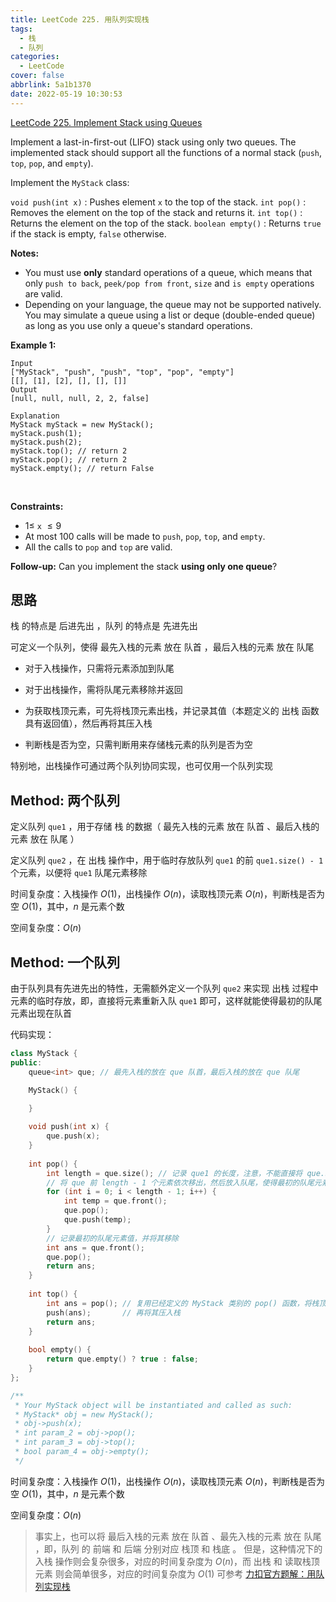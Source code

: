 ```yaml
---
title: LeetCode 225. 用队列实现栈
tags:
  - 栈
  - 队列
categories:
  - LeetCode
cover: false
abbrlink: 5a1b1370
date: 2022-05-19 10:30:53
---
```


[LeetCode 225. Implement Stack using Queues](https://leetcode.cn/problems/implement-stack-using-queues/)

Implement a last-in-first-out (LIFO) stack using only two queues. The implemented stack should support all the functions of a normal stack (`push`, `top`, `pop`, and `empty`).

Implement the `MyStack` class:

`void push(int x)` : Pushes element `x` to the top of the stack.
`int pop()` : Removes the element on the top of the stack and returns it.
`int top()` : Returns the element on the top of the stack.
`boolean empty()` : Returns `true` if the stack is empty, `false` otherwise.


**Notes:**

 - You must use **only** standard operations of a queue, which means that only `push to back`, `peek/pop from front`, `size` and `is empty` operations are valid.
 - Depending on your language, the queue may not be supported natively. You may simulate a queue using a list or deque (double-ended queue) as long as you use only a queue's standard operations.
 

**Example 1:**

    Input
    ["MyStack", "push", "push", "top", "pop", "empty"]
    [[], [1], [2], [], [], []]
    Output
    [null, null, null, 2, 2, false]

    Explanation
    MyStack myStack = new MyStack();
    myStack.push(1);
    myStack.push(2);
    myStack.top(); // return 2
    myStack.pop(); // return 2
    myStack.empty(); // return False
 

**Constraints:**

 - $1 \le$ `x` $\le 9$
 - At most 100 calls will be made to `push`, `pop`, `top`, and `empty`.
 - All the calls to `pop` and `top` are valid.
 

**Follow-up:** Can you implement the stack **using only one queue**?

## 思路

栈 的特点是 后进先出 ，队列 的特点是 先进先出

可定义一个队列，使得 最先入栈的元素 放在 队首 ，最后入栈的元素 放在 队尾

 - 对于入栈操作，只需将元素添加到队尾

 - 对于出栈操作，需将队尾元素移除并返回

 - 为获取栈顶元素，可先将栈顶元素出栈，并记录其值（本题定义的 出栈 函数具有返回值），然后再将其压入栈
 - 判断栈是否为空，只需判断用来存储栈元素的队列是否为空

特别地，出栈操作可通过两个队列协同实现，也可仅用一个队列实现

## Method: 两个队列

定义队列 `que1` ，用于存储 栈 的数据（ 最先入栈的元素 放在 队首 、最后入栈的元素 放在 队尾 ）

定义队列 `que2` ，在 出栈 操作中，用于临时存放队列 `que1` 的前 `que1.size() - 1` 个元素，以便将 `que1` 队尾元素移除

时间复杂度：入栈操作 $O(1)$，出栈操作 $O(n)$，读取栈顶元素 $O(n)$，判断栈是否为空 $O(1)$，其中，$n$ 是元素个数

空间复杂度：$O(n)$


## Method: 一个队列

由于队列具有先进先出的特性，无需额外定义一个队列 `que2` 来实现 出栈 过程中元素的临时存放，即，直接将元素重新入队 `que1` 即可，这样就能使得最初的队尾元素出现在队首

[^_^]: 被注释掉了

    算法流程：

    1. 定义队列 `que` ，存储栈元素：最先入栈的元素 放在 队首 ，最后入栈的元素 放在 队尾

    2. `void push(int x)` 函数的实现：将元素添加到 `que` 队尾

    3. `int pop()` 函数的实现：将 `que` 的前 `que.size() - 1` 个元素依次 弹出 并 添加到队尾，使得栈顶元素出现在队首，记录其值后移除，返回其值即可

    4. `int top()` 函数的实现：调用 `int pop()` 函数移除栈顶元素并获取其值，然后调用 `void push(int x)` 函数将其重新压入栈，最后返回栈顶元素值

    5. `boolean empty()` 函数的实现：判断 `que` 是否为空即可



代码实现：

```cpp
class MyStack {
public:
    queue<int> que; // 最先入栈的放在 que 队首，最后入栈的放在 que 队尾

    MyStack() {

    }
    
    void push(int x) {
        que.push(x);
    }
    
    int pop() {
        int length = que.size(); // 记录 que1 的长度，注意，不能直接将 que.size() 作为 for 循环的判定条件
        // 将 que 前 length - 1 个元素依次移出，然后放入队尾，使得最初的队尾元素出现在队首
        for (int i = 0; i < length - 1; i++) {
            int temp = que.front();
            que.pop();
            que.push(temp);
        }
        // 记录最初的队尾元素值，并将其移除
        int ans = que.front();
        que.pop();
        return ans;
    }
    
    int top() {
        int ans = pop(); // 复用已经定义的 MyStack 类别的 pop() 函数，将栈顶元素弹出
        push(ans);       // 再将其压入栈
        return ans;
    }
    
    bool empty() {
        return que.empty() ? true : false;
    }
};

/**
 * Your MyStack object will be instantiated and called as such:
 * MyStack* obj = new MyStack();
 * obj->push(x);
 * int param_2 = obj->pop();
 * int param_3 = obj->top();
 * bool param_4 = obj->empty();
 */
```

时间复杂度：入栈操作 $O(1)$，出栈操作 $O(n)$，读取栈顶元素 $O(n)$，判断栈是否为空 $O(1)$，其中，$n$ 是元素个数

空间复杂度：$O(n)$


> 事实上，也可以将 最后入栈的元素 放在 队首 、最先入栈的元素 放在 队尾 ，即，队列 的 前端 和 后端 分别对应 栈顶 和 栈底 。
> 但是，这种情况下的 入栈 操作则会复杂很多，对应的时间复杂度为 $O(n)$，而 出栈 和 读取栈顶元素 则会简单很多，对应的时间复杂度为 $O(1)$
> 可参考 [力扣官方题解：用队列实现栈](https://leetcode.cn/problems/implement-stack-using-queues/solution/yong-dui-lie-shi-xian-zhan-by-leetcode-solution/)